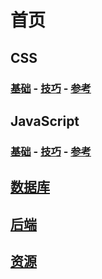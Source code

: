# 首页

## CSS

### [基础](/css/basic/) - [技巧](/css/skill/) - [参考](/css/ref/)

## JavaScript

### [基础](/javascript/basic/) - [技巧](/javascript/skill/) - [参考](/javascript/ref/)

## [数据库](/database/)

## [后端](/back-end/)

## [资源](/resource/)
